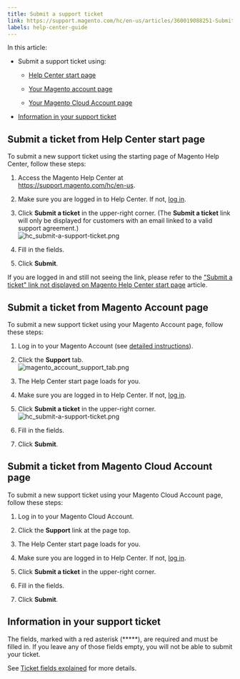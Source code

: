 ```yaml
---
title: Submit a support ticket
link: https://support.magento.com/hc/en-us/articles/360019088251-Submit-a-support-ticket
labels: help-center-guide
---
```


In this article:

* Submit a support ticket using:

	
	* [Help Center start page](#submit-ticket-help-center-start-page)
	
	* [Your Magento account page](#submit-ticket-magento-account-page)
	
	* [Your Magento Cloud Account page](#submit-ticket-magento-cloud-account-page)

* [Information in your support ticket](#info-in-support-ticket)

## Submit a ticket from Help Center start page

To submit a new support ticket using the starting page of Magento Help Center, follow these steps:

1. Access the Magento Help Center at <https://support.magento.com/hc/en-us>.

1. Make sure you are logged in to Help Center. If not, [log in](https://support.magento.com/hc/en-us/articles/360019086851).

1. Click **Submit a ticket** in the upper-right corner. (The **Submit a ticket** link will only be displayed for customers with an email linked to a valid support agreement.)  
 ![hc_submit-a-support-ticket.png](https://support.magento.com/hc/article_attachments/360001640634/hc_submit-a-support-ticket.png)

1. Fill in the fields.

10. Click **Submit**.

If you are logged in and still not seeing the link, please refer to the ["Submit a ticket" link not displayed on Magento Help Center start page](https://support.magento.com/hc/en-us/articles/360020597871--Submit-a-ticket-link-not-displayed-on-Help-Center-start-page) article.

## Submit a ticket from Magento Account page

To submit a new support ticket using your Magento Account page, follow these steps:

1. Log in to your Magento Account (see [detailed instructions](http://docs.magento.com/m2/ee/user_guide/magento/magento-account-create.html)).

1. Click the **Support** tab.  
 ![magento_account_support_tab.png](https://support.magento.com/hc/article_attachments/360003769734/magento_account_support_tab.png)

1. The Help Center start page loads for you.

1. Make sure you are logged in to Help Center. If not, [log in](https://support.magento.com/hc/en-us/articles/360019086851).

10. Click **Submit a ticket** in the upper-right corner.  
 ![hc_submit-a-support-ticket.png](https://support.magento.com/hc/article_attachments/360001640634/hc_submit-a-support-ticket.png)

12. Fill in the fields.

14. Click **Submit**.

## Submit a ticket from Magento Cloud Account page

To submit a new support ticket using your Magento Cloud Account page, follow these steps:

1. Log in to your Magento Cloud Account.

1. Click the **Support** link at the page top.

1. The Help Center start page loads for you.

1. Make sure you are logged in to Help Center. If not, [log in](https://support.magento.com/hc/en-us/articles/360019086851).

10. Click **Submit a ticket** in the upper-right corner.

12. Fill in the fields.

14. Click **Submit**.

## Information in your support ticket

The fields, marked with a red asterisk (*****), are required and must be filled in. If you leave any of those fields empty, you will not be able to submit your ticket.

See [Ticket fields explained](https://support.magento.com/hc/en-us/articles/360020333832) for more details.

